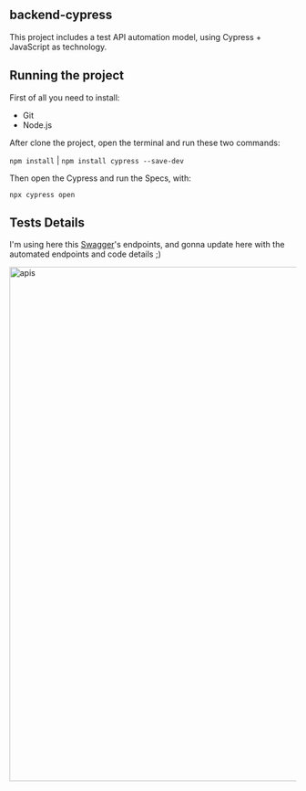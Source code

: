 ## backend-cypress

This project includes a test API automation model, using Cypress + JavaScript as technology.

## Running the project

First of all you need to install:

- Git
- Node.js

After clone the project, open the terminal and run these two commands:

`npm install` | 
`npm install cypress --save-dev`

Then open the Cypress and run the Specs, with:

`npx cypress open`

## Tests Details

I'm using here this [Swagger](http://fakerestapi.azurewebsites.net/index.html)'s endpoints, and gonna update here with the automated endpoints and code details ;)

<img width="901" alt="apis" src="https://user-images.githubusercontent.com/70415844/155901975-50ffac12-93e4-4f51-abc8-9a2c171a3e19.png">
